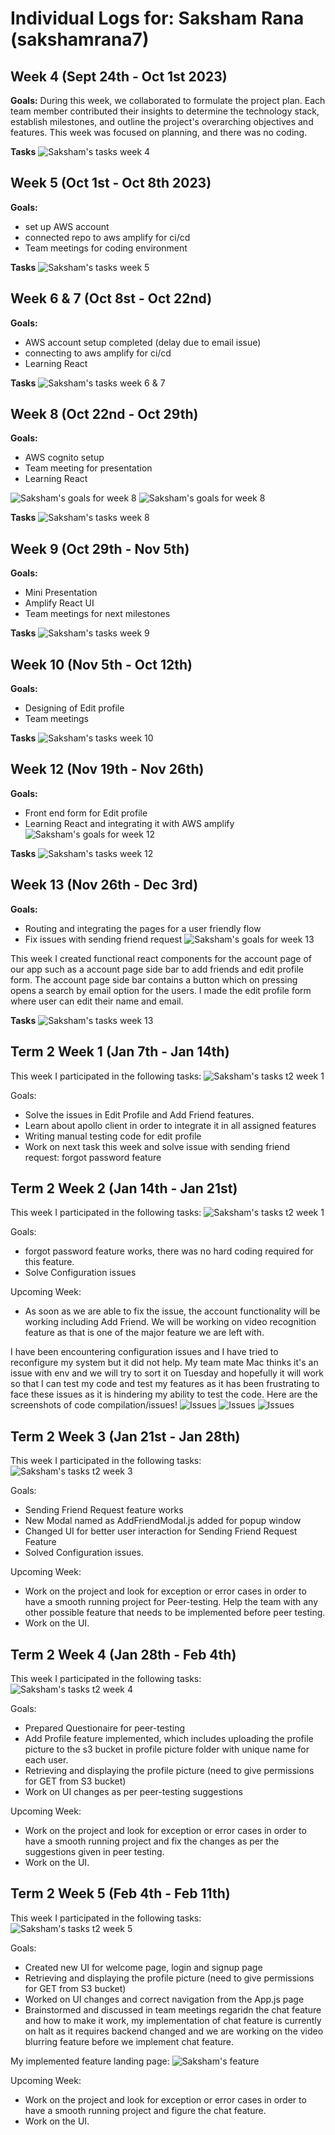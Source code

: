 # Individual Logs for: Saksham Rana (sakshamrana7)

## Week 4 (Sept 24th - Oct 1st 2023)

**Goals:**
During this week, we collaborated to formulate the project plan. Each team member contributed their insights to determine the technology stack, establish milestones, and outline the project's overarching objectives and features. This week was focused on planning, and there was no coding.

**Tasks**
![Saksham's tasks week 4](./screenshots/sak_week4.png)

## Week 5 (Oct 1st - Oct 8th 2023)

**Goals:**

- set up AWS account
- connected repo to aws amplify for ci/cd
- Team meetings for coding environment

**Tasks**
![Saksham's tasks week 5](./screenshots/sak_week5.png)

## Week 6 & 7 (Oct 8st - Oct 22nd)

**Goals:**

- AWS account setup completed (delay due to email issue)
- connecting to aws amplify for ci/cd
- Learning React

**Tasks**
![Saksham's tasks week 6 & 7](./screenshots/sak_week6.png)

## Week 8 (Oct 22nd - Oct 29th)

**Goals:**

- AWS cognito setup
- Team meeting for presentation
- Learning React

![Saksham's goals for week 8](./screenshots/week8_task1.png)
![Saksham's goals for week 8](./screenshots/week8_task2.png)

**Tasks**
![Saksham's tasks week 8](./screenshots/sak_week8.png)

## Week 9 (Oct 29th - Nov 5th)

**Goals:**

- Mini Presentation
- Amplify React UI
- Team meetings for next milestones

**Tasks**
![Saksham's tasks week 9](./screenshots/sak_week9.png)

## Week 10 (Nov 5th - Oct 12th)

**Goals:**

- Designing of Edit profile
- Team meetings

**Tasks**
![Saksham's tasks week 10](./screenshots/sak_week10.png)

## Week 12 (Nov 19th - Nov 26th)

**Goals:**

- Front end form for Edit profile
- Learning React and integrating it with AWS amplify
![Saksham's goals for week 12](./screenshots/week8_task1.png)

**Tasks**
![Saksham's tasks week 12](./screenshots/sak_week12.png)

## Week 13 (Nov 26th - Dec 3rd)

**Goals:**

- Routing and integrating the pages for a user friendly flow
- Fix issues with sending friend request
![Saksham's goals for week 13](./screenshots/week13_task.png)

This week I created functional react components for the account page of our app such as a account page side bar to add friends and edit profile form. The account page side bar contains a button which on pressing opens a search by email option for the users. I made the edit profile form where user can edit their name and email.

**Tasks**
![Saksham's tasks week 13](./screenshots/sak_week13.png)

## Term 2 Week 1 (Jan 7th - Jan 14th)

This week I participated in the following tasks:
![Saksham's tasks t2 week 1](./screenshots/T2_week1_task.png)

Goals:

- Solve the issues in Edit Profile and Add Friend features.
- Learn about apollo client in order to integrate it in all assigned features
- Writing manual testing code for edit profile
- Work on next task this week and solve issue with sending friend request: forgot password feature

## Term 2 Week 2 (Jan 14th - Jan 21st)

This week I participated in the following tasks:
![Saksham's tasks t2 week 1](./screenshots/T2_week2_task.png)

Goals:

- forgot password feature works, there was no hard coding required for this feature.
- Solve Configuration issues 

Upcoming Week:

- As soon as we are able to fix the issue, the account functionality will be working including Add Friend. We will be working on video recognition feature as that is one of the major feature we are left with.

I have been encountering configuration issues and I have tried to reconfigure my system but it did not help. My team mate Mac thinks it's an issue with env and we will try to sort it on Tuesday and hopefully it will work so that I can test my code and test my features as it has been frustrating to face these issues as it is hindering my ability to test the code.
Here are the screenshots of code compilation/issues!
![Issues](./screenshots/T2_week2_issue3.png)
![Issues](./screenshots/T2_week2_issue2.png)
![Issues](./screenshots/T2_week2_issue1.png)

## Term 2 Week 3 (Jan 21st - Jan 28th)

This week I participated in the following tasks:
![Saksham's tasks t2 week 3](./screenshots/T2_week3_task.png)

Goals:

- Sending Friend Request feature works
- New Modal named as AddFriendModal.js added for popup window
- Changed UI for better user interaction for Sending Friend Request Feature
- Solved Configuration issues.

Upcoming Week:

- Work on the project and look for exception or error cases in order to have a smooth running project for Peer-testing. Help the team with any other possible feature that needs to be implemented before peer testing.
- Work on the UI.

## Term 2 Week 4 (Jan 28th - Feb 4th)

This week I participated in the following tasks:
![Saksham's tasks t2 week 4](./screenshots/T2_week4_task.png)

Goals:

- Prepared Questionaire for peer-testing
- Add Profile feature implemented, which includes uploading the profile picture to the s3 bucket in profile picture folder with unique name for each user.
- Retrieving and displaying the profile picture (need to give permissions for GET from S3 bucket)
- Work on UI changes as per peer-testing suggestions

Upcoming Week:

- Work on the project and look for exception or error cases in order to have a smooth running project and fix the changes as per the suggestions given in peer testing.
- Work on the UI.

## Term 2 Week 5 (Feb 4th - Feb 11th)

This week I participated in the following tasks:
![Saksham's tasks t2 week 5](./screenshots/T2_week5_task.png)

Goals:

- Created new UI for welcome page, login and signup page
- Retrieving and displaying the profile picture (need to give permissions for GET from S3 bucket)
- Worked on UI changes and correct navigation from the App.js page
- Brainstormed and discussed in team meetings regaridn the chat feature and how to make it work, my implementation of chat feature is currently on halt as it requires backend changed and we are working on the video blurring feature before we implement chat feature.

My implemented feature landing page:
![Saksham's feature](./screenshots/welcomepage.png)

Upcoming Week:

- Work on the project and look for exception or error cases in order to have a smooth running project and figure the chat feature.
- Work on the UI.


